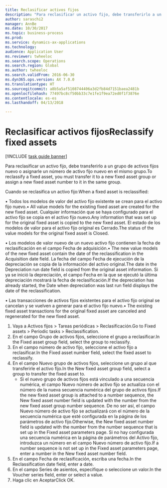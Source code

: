 ```yaml
--- 
title: Reclasificar activos fijos
description: "Para reclasificar un activo fijo, debe transferirlo a un grupo de activos fijos nuevo o asignarle un número de activo fijo nuevo en el mismo grupo."
author: saraschi2
manager: AnnBe
ms.date: 10/30/2017
ms.topic: business-process
ms.prod: 
ms.service: dynamics-ax-applications
ms.technology: 
audience: Application User
ms.reviewer: twheeloc
ms.search.scope: Operations
ms.search.region: Global
ms.author: twheeloc
ms.search.validFrom: 2016-06-30
ms.dyn365.ops.version: AX 7.0.0
ms.translationtype: HT
ms.sourcegitcommit: a8b5a5af5108744406a3d2fb84d7151baea2481b
ms.openlocfilehash: 77497bc8cf50bb33c7e1fe1f9ea72ed0f1f3876e
ms.contentlocale: es-es
ms.lasthandoff: 04/13/2018

---
```

# <a name="reclassify-fixed-assets"></a><span data-ttu-id="9495b-103">Reclasificar activos fijos</span><span class="sxs-lookup"><span data-stu-id="9495b-103">Reclassify fixed assets</span></span>

[!INCLUDE [task guide banner](../../includes/task-guide-banner.md)]

<span data-ttu-id="9495b-104">Para reclasificar un activo fijo, debe transferirlo a un grupo de activos fijos nuevo o asignarle un número de activo fijo nuevo en el mismo grupo.</span><span class="sxs-lookup"><span data-stu-id="9495b-104">To reclassify a fixed asset, you must transfer it to a new fixed asset group or assign a new fixed asset number to it in the same group.</span></span> 

<span data-ttu-id="9495b-105">Cuando se reclasifica un activo fijo:</span><span class="sxs-lookup"><span data-stu-id="9495b-105">When a fixed asset is reclassified:</span></span>

<span data-ttu-id="9495b-106">• Todos los modelos de valor del activo fijo existente se crean para el activo fijo nuevo.</span><span class="sxs-lookup"><span data-stu-id="9495b-106">• All value models for the existing fixed asset are created for the new fixed asset.</span></span> <span data-ttu-id="9495b-107">Cualquier información que se haya configurado para el activo fijo se copia en el activo fijo nuevo.</span><span class="sxs-lookup"><span data-stu-id="9495b-107">Any information that was set up for the original fixed asset is copied to the new fixed asset.</span></span> <span data-ttu-id="9495b-108">El estado de los modelos de valor para el activo fijo original es Cerrado.</span><span class="sxs-lookup"><span data-stu-id="9495b-108">The status of the value models for the original fixed asset is Closed.</span></span> 

<span data-ttu-id="9495b-109">• Los modelos de valor nuevo de un nuevo activo fijo contienen la fecha de reclasificación en el campo Fecha de adquisición.</span><span class="sxs-lookup"><span data-stu-id="9495b-109">• The new value models of the new fixed asset contain the date of the reclassification in the Acquisition date field.</span></span> <span data-ttu-id="9495b-110">La fecha del campo Fecha de ejecución de la depreciación se copia de la información del activo original.</span><span class="sxs-lookup"><span data-stu-id="9495b-110">The date in the Depreciation run date field is copied from the original asset information.</span></span> <span data-ttu-id="9495b-111">Si ya se inició la depreciación, el campo Fecha en la que se ejecutó la última depreciación mostrará la fecha de reclasificación.</span><span class="sxs-lookup"><span data-stu-id="9495b-111">If the depreciation has already started, the Date when depreciation was last run field displays the date of the reclassification.</span></span> 

<span data-ttu-id="9495b-112">• Las transacciones de activos fijos existentes para el activo fijo original se cancelan y se vuelven a generar para el activo fijo nuevo.</span><span class="sxs-lookup"><span data-stu-id="9495b-112">• The existing fixed asset transactions for the original fixed asset are canceled and regenerated for the new fixed asset.</span></span>

1. <span data-ttu-id="9495b-113">Vaya a Activos fijos > Tareas periódicas > Reclasificación.</span><span class="sxs-lookup"><span data-stu-id="9495b-113">Go to Fixed assets > Periodic tasks > Reclassification.</span></span>
2. <span data-ttu-id="9495b-114">En el campo Grupo de activos fijos, seleccione el grupo a reclasificar.</span><span class="sxs-lookup"><span data-stu-id="9495b-114">In the Fixed asset group field, select the group to reclassify.</span></span>
3. <span data-ttu-id="9495b-115">En el campo número de activo fijo, seleccione el activo fijo a reclasificar.</span><span class="sxs-lookup"><span data-stu-id="9495b-115">In the Fixed asset number field, select the fixed asset to reclassify.</span></span>
4. <span data-ttu-id="9495b-116">En el campo Nuevo grupo de activos fijos, seleccione un grupo al que transferirle el activo fijo.</span><span class="sxs-lookup"><span data-stu-id="9495b-116">In the New fixed asset group field, select a group to transfer the fixed asset to.</span></span>
    * <span data-ttu-id="9495b-117">Si el nuevo grupo de activos fijos está vinculado a una secuencia numérica, el campo Nuevo número de activo fijo se actualiza con el número de la nueva secuencia numérica del grupo de activos fijos.</span><span class="sxs-lookup"><span data-stu-id="9495b-117">If the new fixed asset group is attached to a number sequence, the New fixed asset number field is updated with the number from the new fixed asset group number sequence.</span></span> <span data-ttu-id="9495b-118">De no ser así, el campo Nuevo número de activo fijo se actualizará con el número de la secuencia numérica que esté configurada en la página de los parámetros de activo fijo.</span><span class="sxs-lookup"><span data-stu-id="9495b-118">Otherwise, the New fixed asset number field is updated with the number from the number sequence that is set up in the Fixed asset parameters page.</span></span> <span data-ttu-id="9495b-119">Si no hay configurada una secuencia numérica en la página de parámetros del Activo fijo, introduzca un número en el campo Nuevo número de activo fijo.</span><span class="sxs-lookup"><span data-stu-id="9495b-119">If a number sequence is not set up in the Fixed asset parameters page, enter a number in the New fixed asset number field.</span></span>  
5. <span data-ttu-id="9495b-120">En el campo Fecha de reclasificación, escriba una fecha.</span><span class="sxs-lookup"><span data-stu-id="9495b-120">In the Reclassification date field, enter a date.</span></span>
6. <span data-ttu-id="9495b-121">En el campo Series de asientos, especifique o seleccione un valor.</span><span class="sxs-lookup"><span data-stu-id="9495b-121">In the Voucher series field, enter or select a value.</span></span>
7. <span data-ttu-id="9495b-122">Haga clic en Aceptar</span><span class="sxs-lookup"><span data-stu-id="9495b-122">Click OK.</span></span>



